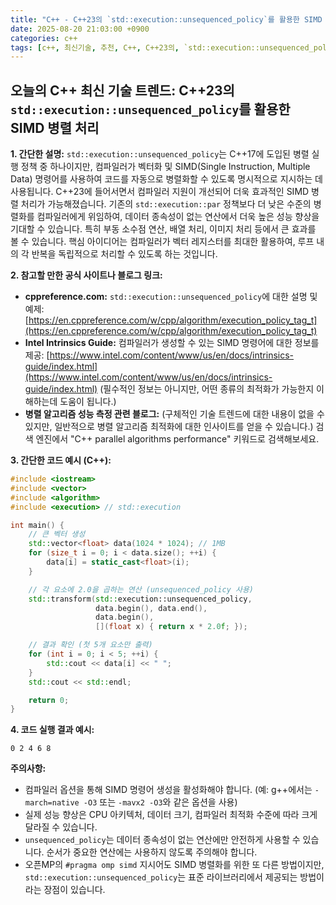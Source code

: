 ```yaml
---
title: "C++ - C++23의 `std::execution::unsequenced_policy`를 활용한 SIMD 병렬 처리"
date: 2025-08-20 21:03:00 +0900
categories: c++
tags: [c++, 최신기술, 추천, C++, C++23의, `std::execution::unsequenced_policy`를, 활용한, SIMD, 병렬, 처리]
---
```


## 오늘의 C++ 최신 기술 트렌드: **C++23의 `std::execution::unsequenced_policy`를 활용한 SIMD 병렬 처리**

**1. 간단한 설명:**
`std::execution::unsequenced_policy`는 C++17에 도입된 병렬 실행 정책 중 하나이지만, 컴파일러가 벡터화 및 SIMD(Single Instruction, Multiple Data) 명령어를 사용하여 코드를 자동으로 병렬화할 수 있도록 명시적으로 지시하는 데 사용됩니다. C++23에 들어서면서 컴파일러 지원이 개선되어 더욱 효과적인 SIMD 병렬 처리가 가능해졌습니다.  기존의 `std::execution::par` 정책보다 더 낮은 수준의 병렬화를 컴파일러에게 위임하여, 데이터 종속성이 없는 연산에서 더욱 높은 성능 향상을 기대할 수 있습니다. 특히 부동 소수점 연산, 배열 처리, 이미지 처리 등에서 큰 효과를 볼 수 있습니다.  핵심 아이디어는 컴파일러가 벡터 레지스터를 최대한 활용하여, 루프 내의 각 반복을 독립적으로 처리할 수 있도록 하는 것입니다.

**2. 참고할 만한 공식 사이트나 블로그 링크:**

*   **cppreference.com:** `std::execution::unsequenced_policy`에 대한 설명 및 예제: [https://en.cppreference.com/w/cpp/algorithm/execution_policy_tag_t](https://en.cppreference.com/w/cpp/algorithm/execution_policy_tag_t)
*   **Intel Intrinsics Guide:** 컴파일러가 생성할 수 있는 SIMD 명령어에 대한 정보를 제공: [https://www.intel.com/content/www/us/en/docs/intrinsics-guide/index.html](https://www.intel.com/content/www/us/en/docs/intrinsics-guide/index.html) (필수적인 정보는 아니지만, 어떤 종류의 최적화가 가능한지 이해하는데 도움이 됩니다.)
*   **병렬 알고리즘 성능 측정 관련 블로그:** (구체적인 기술 트렌드에 대한 내용이 없을 수 있지만, 일반적으로 병렬 알고리즘 최적화에 대한 인사이트를 얻을 수 있습니다.) 검색 엔진에서 "C++ parallel algorithms performance" 키워드로 검색해보세요.

**3. 간단한 코드 예시 (C++):**

```cpp
#include <iostream>
#include <vector>
#include <algorithm>
#include <execution> // std::execution

int main() {
    // 큰 벡터 생성
    std::vector<float> data(1024 * 1024); // 1MB
    for (size_t i = 0; i < data.size(); ++i) {
        data[i] = static_cast<float>(i);
    }

    // 각 요소에 2.0을 곱하는 연산 (unsequenced_policy 사용)
    std::transform(std::execution::unsequenced_policy,
                   data.begin(), data.end(),
                   data.begin(),
                   [](float x) { return x * 2.0f; });

    // 결과 확인 (첫 5개 요소만 출력)
    for (int i = 0; i < 5; ++i) {
        std::cout << data[i] << " ";
    }
    std::cout << std::endl;

    return 0;
}
```

**4. 코드 실행 결과 예시:**

```
0 2 4 6 8
```

**주의사항:**

*   컴파일러 옵션을 통해 SIMD 명령어 생성을 활성화해야 합니다. (예: g++에서는 `-march=native -O3` 또는 `-mavx2 -O3`와 같은 옵션을 사용)
*   실제 성능 향상은 CPU 아키텍처, 데이터 크기, 컴파일러 최적화 수준에 따라 크게 달라질 수 있습니다.
*   `unsequenced_policy`는 데이터 종속성이 없는 연산에만 안전하게 사용할 수 있습니다.  순서가 중요한 연산에는 사용하지 않도록 주의해야 합니다.
*   오픈MP의 `#pragma omp simd` 지시어도 SIMD 병렬화를 위한 또 다른 방법이지만, `std::execution::unsequenced_policy`는 표준 라이브러리에서 제공되는 방법이라는 장점이 있습니다.

